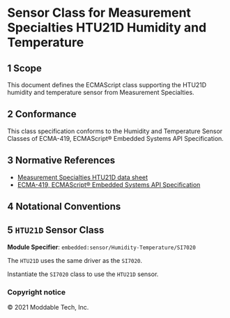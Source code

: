 
# Sensor Class for Measurement Specialties HTU21D Humidity and Temperature

## 1 Scope

This document defines the ECMAScript class supporting the HTU21D humidity and temperature sensor from Measurement Specialties.

## 2 Conformance

This class specification conforms to the Humidity and Temperature Sensor Classes of ECMA-419, ECMAScript® Embedded Systems API Specification.

## 3 Normative References

- [Measurement Specialties HTU21D data sheet](https://www.cdiweb.com/datasheets/te/htu21d.pdf)
- [ECMA-419, ECMAScript® Embedded Systems API Specification](https://419.ecma-international.org)

## 4 Notational Conventions

## 5 `HTU21D` Sensor Class

**Module Specifier**: `embedded:sensor/Humidity-Temperature/SI7020`

The `HTU21D` uses the same driver as the `SI7020`.

Instantiate the `SI7020` class to use the `HTU21D` sensor.

### Copyright notice

© 2021 Moddable Tech, Inc.

